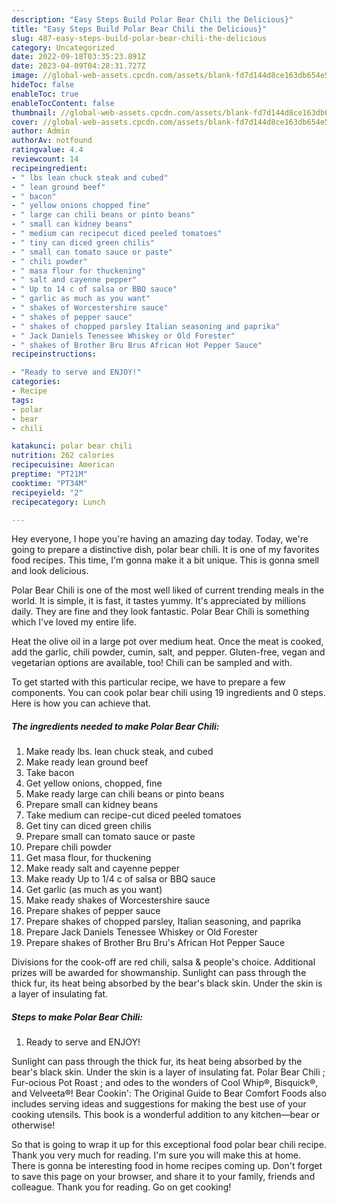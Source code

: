 ```yaml
---
description: "Easy Steps Build Polar Bear Chili the Delicious}"
title: "Easy Steps Build Polar Bear Chili the Delicious}"
slug: 487-easy-steps-build-polar-bear-chili-the-delicious
category: Uncategorized
date: 2022-09-18T03:35:23.891Z
date: 2023-04-09T04:28:31.727Z
image: //global-web-assets.cpcdn.com/assets/blank-fd7d144d8ce163db654e5a02c40b08a2775adb7897d16e4062681dc7e1b2800f.png
hideToc: false
enableToc: true
enableTocContent: false
thumbnail: //global-web-assets.cpcdn.com/assets/blank-fd7d144d8ce163db654e5a02c40b08a2775adb7897d16e4062681dc7e1b2800f.png
cover: //global-web-assets.cpcdn.com/assets/blank-fd7d144d8ce163db654e5a02c40b08a2775adb7897d16e4062681dc7e1b2800f.png
author: Admin
authorAv: notfound
ratingvalue: 4.4
reviewcount: 14
recipeingredient:
- " lbs lean chuck steak and cubed"
- " lean ground beef"
- " bacon"
- " yellow onions chopped fine"
- " large can chili beans or pinto beans"
- " small can kidney beans"
- " medium can recipecut diced peeled tomatoes"
- " tiny can diced green chilis"
- " small can tomato sauce or paste"
- " chili powder"
- " masa flour for thuckening"
- " salt and cayenne pepper"
- " Up to 14 c of salsa or BBQ sauce"
- " garlic as much as you want"
- " shakes of Worcestershire sauce"
- " shakes of pepper sauce"
- " shakes of chopped parsley Italian seasoning and paprika"
- " Jack Daniels Tenessee Whiskey or Old Forester"
- " shakes of Brother Bru Brus African Hot Pepper Sauce"
recipeinstructions:

- "Ready to serve and ENJOY!"
categories:
- Recipe
tags:
- polar
- bear
- chili

katakunci: polar bear chili 
nutrition: 262 calories
recipecuisine: American
preptime: "PT21M"
cooktime: "PT34M"
recipeyield: "2"
recipecategory: Lunch

---
```



Hey everyone, I hope you're having an amazing day today. Today, we're going to prepare a distinctive dish, polar bear chili. It is one of my favorites food recipes. This time, I'm gonna make it a bit unique. This is gonna smell and look delicious.

Polar Bear Chili is one of the most well liked of current trending meals in the world. It is simple, it is fast, it tastes yummy. It's appreciated by millions daily. They are fine and they look fantastic. Polar Bear Chili is something which I've loved my entire life.

Heat the olive oil in a large pot over medium heat. Once the meat is cooked, add the garlic, chili powder, cumin, salt, and pepper. Gluten-free, vegan and vegetarian options are available, too! Chili can be sampled and with.


To get started with this particular recipe, we have to prepare a few components. You can cook polar bear chili using 19 ingredients and 0 steps. Here is how you can achieve that.

<!--inarticleads1-->

##### The ingredients needed to make Polar Bear Chili:

1. Make ready  lbs. lean chuck steak, and cubed
1. Make ready  lean ground beef
1. Take  bacon
1. Get  yellow onions, chopped, fine
1. Make ready  large can chili beans or pinto beans
1. Prepare  small can kidney beans
1. Take  medium can recipe-cut diced peeled tomatoes
1. Get  tiny can diced green chilis
1. Prepare  small can tomato sauce or paste
1. Prepare  chili powder
1. Get  masa flour, for thuckening
1. Make ready  salt and cayenne pepper
1. Make ready  Up to 1/4 c of salsa or BBQ sauce
1. Get  garlic (as much as you want)
1. Make ready  shakes of Worcestershire sauce
1. Prepare  shakes of pepper sauce
1. Prepare  shakes of chopped parsley, Italian seasoning, and paprika
1. Prepare  Jack Daniels Tenessee Whiskey or Old Forester
1. Prepare  shakes of Brother Bru Bru&#39;s African Hot Pepper Sauce


Divisions for the cook-off are red chili, salsa &amp; people&#39;s choice. Additional prizes will be awarded for showmanship. Sunlight can pass through the thick fur, its heat being absorbed by the bear&#39;s black skin. Under the skin is a layer of insulating fat. 

<!--inarticleads2-->

##### Steps to make Polar Bear Chili:


1. Ready to serve and ENJOY!

Sunlight can pass through the thick fur, its heat being absorbed by the bear&#39;s black skin. Under the skin is a layer of insulating fat. Polar Bear Chili ; Fur-ocious Pot Roast ; and odes to the wonders of Cool Whip®, Bisquick®, and Velveeta®! Bear Cookin&#39;: The Original Guide to Bear Comfort Foods also includes serving ideas and suggestions for making the best use of your cooking utensils. This book is a wonderful addition to any kitchen—bear or otherwise! 

So that is going to wrap it up for this exceptional food polar bear chili recipe. Thank you very much for reading. I'm sure you will make this at home. There is gonna be interesting food in home recipes coming up. Don't forget to save this page on your browser, and share it to your family, friends and colleague. Thank you for reading. Go on get cooking!

